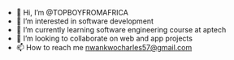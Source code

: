 - 👋 Hi, I’m @TOPBOYFROMAFRICA
- 👀 I’m interested in software development
- 🌱 I’m currently learning software engineering course at aptech
- 💞️ I’m looking to collaborate on web and app projects
- 📫 How to reach me nwankwocharles57@gmail.com

<!---
TOPBOYFROMAFRICA/TOPBOYFROMAFRICA is a ✨ special ✨ repository because its `README.md` (this file) appears on your GitHub profile.
You can click the Preview link to take a look at your changes.
--->
